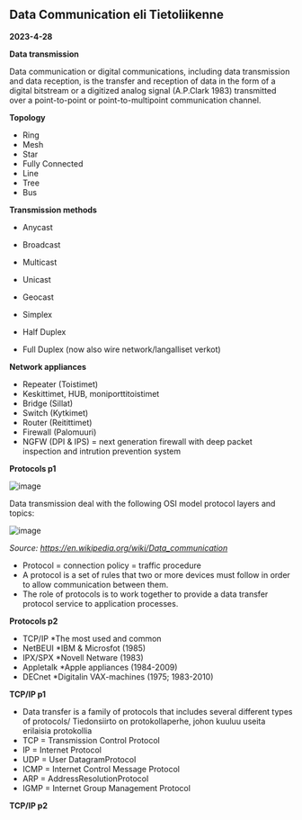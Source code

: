 ## Data Communication eli Tietoliikenne

**2023-4-28**

**Data transmission**

Data communication or digital communications, including data transmission and data reception, is the transfer and reception of data in the form of a digital bitstream or a digitized analog signal (A.P.Clark 1983) transmitted over a point-to-point or point-to-multipoint communication channel.

**Topology**

- Ring 
- Mesh 
- Star
- Fully Connected 
- Line
- Tree
- Bus

**Transmission methods**

- Anycast
- Broadcast 
- Multicast 
- Unicast
- Geocast


- Simplex
- Half Duplex
- Full Duplex (now also wire network/langalliset verkot)

**Network appliances**

- Repeater (Toistimet)
- Keskittimet, HUB, moniporttitoistimet 
- Bridge (Sillat)
- Switch (Kytkimet)
- Router (Reitittimet) 
- Firewall (Palomuuri)
- NGFW (DPI & IPS) = next generation firewall with deep packet inspection and intrution prevention system 

**Protocols p1**

![image](https://user-images.githubusercontent.com/19546253/235070494-ec4b011c-0498-48d2-9611-4e9426478142.png)

Data transmission deal with the following OSI model protocol layers and topics: 

![image](https://user-images.githubusercontent.com/19546253/235070692-3b62633e-dc55-43ea-80fc-d2b20940d33b.png)

*Source: https://en.wikipedia.org/wiki/Data_communication*

- Protocol = connection policy = traffic procedure 
- A protocol is a set of rules that two or more devices must follow in order to allow communication between them.
- The role of protocols is to work together to provide a data transfer protocol service to application processes.

**Protocols p2**

- TCP/IP
*The most used and common
- NetBEUI
*IBM & Microsfot (1985)
- IPX/SPX
*Novell Netware (1983)
- Appletalk 
*Apple appliances (1984-2009)
- DECnet
*Digitalin VAX-machines (1975; 1983-2010)

**TCP/IP p1**

- Data transfer is a family of protocols that includes several different types of protocols/ Tiedonsiirto on protokollaperhe, johon kuuluu useita erilaisia protokollia
- TCP = Transmission Control Protocol
- IP = Internet Protocol
- UDP = User DatagramProtocol
- ICMP = Internet Control Message Protocol
- ARP = AddressResolutionProtocol
- IGMP = Internet Group Management Protocol

**TCP/IP p2**

